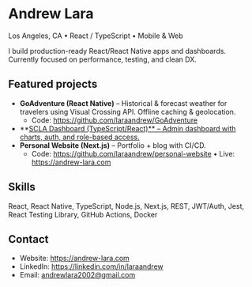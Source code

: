# Andrew Lara
Los Angeles, CA • React / TypeScript • Mobile & Web

I build production-ready React/React Native apps and dashboards. Currently focused on performance, testing, and clean DX.

## Featured projects
- **GoAdventure (React Native)** – Historical & forecast weather for travelers using Visual Crossing API. Offline caching & geolocation.
  - Code: https://github.com/laraandrew/GoAdventure
- **[SCLA Dashboard (TypeScript/React)** – Admin dashboard with charts, auth, and role-based access.]([url](https://github.com/laraandrew/SCLA-Dashboard))
- **Personal Website (Next.js)** – Portfolio + blog with CI/CD.
  - Code: https://github.com/laraandrew/personal-website • Live: https://andrew-lara.com

## Skills
React, React Native, TypeScript, Node.js, Next.js, REST, JWT/Auth, Jest, React Testing Library, GitHub Actions, Docker

## Contact
- Website: https://andrew-lara.com
- LinkedIn: https://linkedin.com/in/laraandrew
- Email: andrewlara2002@gmail.com
